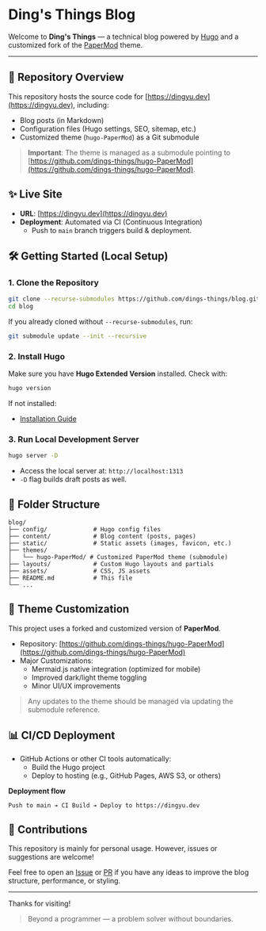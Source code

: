 # Ding's Things Blog

Welcome to **Ding's Things** — a technical blog powered by [Hugo](https://gohugo.io/) and a customized fork of the [PaperMod](https://github.com/adityatelange/hugo-PaperMod) theme.

---

## 📁 Repository Overview

This repository hosts the source code for [https://dingyu.dev](https://dingyu.dev), including:

- Blog posts (in Markdown)
- Configuration files (Hugo settings, SEO, sitemap, etc.)
- Customized theme (`hugo-PaperMod`) as a Git submodule

> **Important**: The theme is managed as a submodule pointing to [https://github.com/dings-things/hugo-PaperMod](https://github.com/dings-things/hugo-PaperMod).


## ✨ Live Site

- **URL**: [https://dingyu.dev](https://dingyu.dev)
- **Deployment**: Automated via CI (Continuous Integration)
  - Push to `main` branch triggers build & deployment.


## 🛠️ Getting Started (Local Setup)

### 1. Clone the Repository

```bash
git clone --recurse-submodules https://github.com/dings-things/blog.git
cd blog
```

If you already cloned without `--recurse-submodules`, run:

```bash
git submodule update --init --recursive
```


### 2. Install Hugo

Make sure you have **Hugo Extended Version** installed. Check with:

```bash
hugo version
```

If not installed:

- [Installation Guide](https://gohugo.io/getting-started/installing/)


### 3. Run Local Development Server

```bash
hugo server -D
```

- Access the local server at: `http://localhost:1313`
- `-D` flag builds draft posts as well.


## 💼 Folder Structure

```
blog/
├── config/             # Hugo config files
├── content/            # Blog content (posts, pages)
├── static/             # Static assets (images, favicon, etc.)
├── themes/
│   └── hugo-PaperMod/ # Customized PaperMod theme (submodule)
├── layouts/            # Custom Hugo layouts and partials
├── assets/             # CSS, JS assets
├── README.md           # This file
└── ...
```


## 🔄 Theme Customization

This project uses a forked and customized version of **PaperMod**.

- Repository: [https://github.com/dings-things/hugo-PaperMod](https://github.com/dings-things/hugo-PaperMod)
- Major Customizations:
  - Mermaid.js native integration (optimized for mobile)
  - Improved dark/light theme toggling
  - Minor UI/UX improvements

> Any updates to the theme should be managed via updating the submodule reference.


## 📊 CI/CD Deployment

- GitHub Actions or other CI tools automatically:
  - Build the Hugo project
  - Deploy to hosting (e.g., GitHub Pages, AWS S3, or others)

**Deployment flow**

```
Push to main ➔ CI Build ➔ Deploy to https://dingyu.dev
```


## 💬 Contributions

This repository is mainly for personal usage.
However, issues or suggestions are welcome!

Feel free to open an [Issue](https://github.com/dings-things/blog/issues) or [PR](https://github.com/dings-things/blog/pulls) if you have any ideas to improve the blog structure, performance, or styling.


---

Thanks for visiting!

> Beyond a programmer — a problem solver without boundaries.